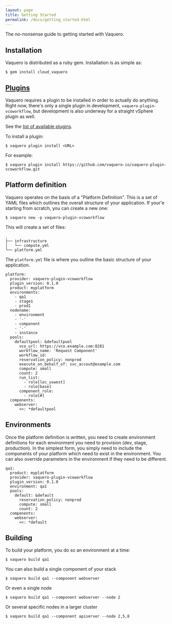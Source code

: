 ```yaml
---
layout: page
title: Getting Started
permalink: /docs/getting_started.html
---
```


The no-nonsense guide to getting started with Vaquero.

## Installation
Vaquero is distributed as a ruby gem. Installation is as simple as:

    $ gem install cloud_vaquero

## [Plugins](plugins.html)
Vaquero requires a plugin to be installed in order to actually do anything. Right now, there's only a single plugin in development, `vaquero-plugin-vcoworkflow`, but development is also underway for a straight vSphere plugin as well.

See the [list of available plugins](plugins.html).

To install a plugin:

    $ vaquero plugin install <URL>

For example:

    $ vaquero plugin install https://github.com/vaquero-io/vaquero-plugin-vcoworkflow.git

## Platform definition

Vaquero operates on the basis of a "Platform Definition". This is a set of YAML files which outlines the overall structure of your application. If your'e starting from scratch, you can create a new one:

    $ vaquero new -p vaquero-plugin-vcoworkflow

This will create a set of files:

    .
    ├── infrastructure
    │   └── compute.yml
    └── platform.yml

The `platform.yml` file is where you outline the basic structure of your application.

    platform:
      provider: vaquero-plugin-vcoworkflow
      plugin_version: 0.1.0
      product: myplatform
      environments:
        - qa1
        - stage1
        - prod1
      nodename:
        - environment
        - '-'
        - component
        - '-'
        - instance
      pools:
        defaultpool: &defaultpool
          vco_url: https://vco.example.com:8281
          workflow_name: 'Request Component'
          workflow_id:
          reservation_policy: nonprod
          execute_on_behalf_of: svc_accout@example.com
          compute: small
          count: 2
          run_list:
            - role[loc_uswest]
            - role[base]
          component_role:
            - role[#]
      components:
        webserver:
          <<: *defaultpool

## Environments

Once the platform definition is written, you need to create environment definitions for each environment you need to provision (dev, stage, production). In the simplest form, you simply need to include the components of your platform which need to exist in the environment. You can also override parameters in the environment if they need to be different.

    qa1:
      product: myplatform
      provider: vaquero-plugin-vcoworkflow
      plugin_version: 0.1.0
      environment: qa1
      pools:
        default: &default
          reservation_policy: nonprod
          compute: small
          count: 2
      components:
        webserver:
          <<: *default

## Building

To build your platform, you do so an environment at a time:

    $ vaquero build qa1

You can also build a single component of your stack

    $ vaquero build qa1 --component webserver

Or even a single node

    $ vaquero build qa1 --component webserver --node 2

Or several specific nodes in a larger cluster

    $ vaquero build qa1 --component apiserver --node 2,5,8
